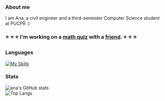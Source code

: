 ### About me
I am Ana, a civil engineer and a third-semester Computer Science student at PUCPR :)

 ### :star: :star: :star: I'm working on a [math quiz](https://ana-borowsky.github.io/) with a [friend](https://github.com/romm27). :star: :star: :star:

### Languages
[![My Skills](https://skillicons.dev/icons?i=css,html,js,react,java,php,c,py,ruby,rails,mysql&perline=11)](https://skillicons.dev)
### Stats
![ana's GitHub stats](https://github-readme-stats.vercel.app/api?username=ana-borowsky&hide=stars,issues&theme=radical&show_icons=true)<br>
![Top Langs](https://github-readme-stats.vercel.app/api/top-langs/?username=ana-borowsky&hide_progress=true&theme=radical&layout=donut-vertical)



